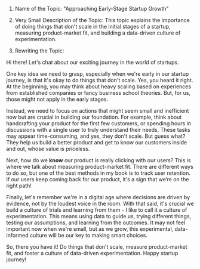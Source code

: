 1. Name of the Topic: 
   "Approaching Early-Stage Startup Growth"

2. Very Small Description of the Topic: 
   This topic explains the importance of doing things that don't scale in the initial stages of a startup, measuring product-market fit, and building a data-driven culture of experimentation.

3. Rewriting the Topic:

Hi there! Let's chat about our exciting journey in the world of startups. 

One key idea we need to grasp, especially when we're early in our startup journey, is that it's okay to do things that don't scale. Yes, you heard it right. At the beginning, you may think about heavy scaling based on experiences from established companies or fancy business school theories. But, for us, those might not apply in the early stages.

Instead, we need to focus on actions that might seem small and inefficient now but are crucial in building our foundation. For example, think about handcrafting your product for the first few customers, or spending hours in discussions with a single user to truly understand their needs. These tasks may appear time-consuming, and yes, they don't scale. But guess what? They help us build a better product and get to know our customers inside and out, whose value is priceless.

Next, how do we **know** our product is really clicking with our users? This is where we talk about measuring product-market fit. There are different ways to do so, but one of the best methods in my book is to track user retention. If our users keep coming back for our product, it's a sign that we’re on the right path!

Finally, let's remember we're in a digital age where decisions are driven by evidence, not by the loudest voice in the room. With that said, it's crucial we build a culture of trials and learning from them - I like to call it a culture of experimentation. This means using data to guide us, trying different things, testing our assumptions, and learning from the outcomes. It may not feel important now when we're small, but as we grow, this experimental, data-informed culture will be our key to making smart choices.

So, there you have it! Do things that don't scale, measure product-market fit, and foster a culture of data-driven experimentation. Happy startup journey!